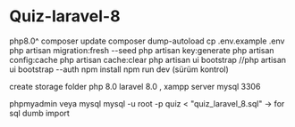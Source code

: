 # Quiz-laravel-8
php8.0^
composer update
composer dump-autoload 
cp .env.example .env
php artisan migration:fresh --seed
php artisan key:generate
php artisan config:cache
php artisan cache:clear
php artisan ui bootstrap
//php artisan ui bootstrap --auth
npm install
npm run dev (sürüm kontrol)

create storage folder 
php 8.0 laravel 8.0 , xampp server mysql 3306 

phpmyadmin veya mysql
mysql -u root -p quiz < "quiz_laravel_8.sql" -> for sql dumb import
